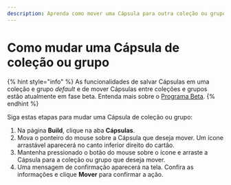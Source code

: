 ```yaml
---
description: Aprenda como mover uma Cápsula para outra coleção ou grupo.
---
```


# Como mudar uma Cápsula de coleção ou grupo

{% hint style="info" %}
As funcionalidades de salvar Cápsulas em uma coleção e grupo _default_ e de mover Cápsulas entre coleções e grupos estão atualmente em fase beta. Entenda mais sobre o [Programa Beta](https://docs.digibee.com/documentation/v/pt-br/geral/programa-beta).
{% endhint %}

Siga estas etapas para mudar uma Cápsula de coleção ou grupo:

1. Na página **Build**, clique na aba **Cápsulas**.
2. Mova o ponteiro do mouse sobre a Cápsula que deseja mover. Um ícone arrastável aparecerá no canto inferior direito do cartão.
3. Mantenha pressionado o botão do mouse sobre o ícone e arraste a Cápsula para a coleção ou grupo que deseja mover.
4. Uma mensagem de confirmação aparecerá na tela. Confira as informações e clique **Mover** para confirmar a ação.

<figure><img src="../../../.gitbook/assets/mover-cápsula.gif" alt=""><figcaption></figcaption></figure>
